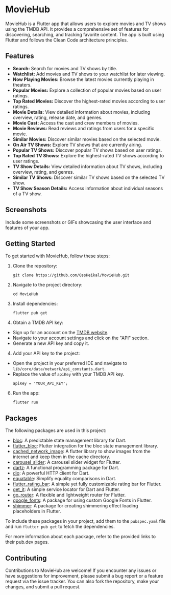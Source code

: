# MovieHub

MovieHub is a Flutter app that allows users to explore movies and TV shows using the TMDB API. It provides a comprehensive set of features for discovering, searching, and tracking favorite content. The app is built using Flutter and follows the Clean Code architecture principles.

## Features

- **Search:** Search for movies and TV shows by title.
- **Watchlist:** Add movies and TV shows to your watchlist for later viewing.
- **Now Playing Movies:** Browse the latest movies currently playing in theaters.
- **Popular Movies:** Explore a collection of popular movies based on user ratings.
- **Top Rated Movies:** Discover the highest-rated movies according to user ratings.
- **Movie Details:** View detailed information about movies, including overview, rating, release date, and genres.
- **Movie Cast:** Access the cast and crew members of movies.
- **Movie Reviews:** Read reviews and ratings from users for a specific movie.
- **Similar Movies:** Discover similar movies based on the selected movie.
- **On Air TV Shows:** Explore TV shows that are currently airing.
- **Popular TV Shows:** Discover popular TV shows based on user ratings.
- **Top Rated TV Shows:** Explore the highest-rated TV shows according to user ratings.
- **TV Show Details:** View detailed information about TV shows, including overview, rating, and genres.
- **Similar TV Shows:** Discover similar TV shows based on the selected TV show.
- **TV Show Season Details:** Access information about individual seasons of a TV show.

## Screenshots

Include some screenshots or GIFs showcasing the user interface and features of your app.

## Getting Started

To get started with MovieHub, follow these steps:

1. Clone the repository:
   ```shell
   git clone https://github.com/OssHeikal/MovieHub.git

2. Navigate to the project directory:
   ```shell
   cd MovieHub
   
3. Install dependencies:
   ```shell
   flutter pub get

3. Obtain a TMDB API key:
- Sign up for an account on the [TMDB website](https://www.themoviedb.org/).
- Navigate to your account settings and click on the "API" section.
- Generate a new API key and copy it.

4. Add your API key to the project:
- Open the project in your preferred IDE and navigate to `lib/core/data/network/api_constants.dart`.
- Replace the value of `apiKey` with your TMDB API key.
  ```shell
  apiKey = 'YOUR_API_KEY';

6. Run the app: 
   ```shell
   flutter run

## Packages

The following packages are used in this project:

- [bloc](https://pub.dev/packages/bloc): A predictable state management library for Dart.
- [flutter_bloc](https://pub.dev/packages/flutter_bloc): Flutter integration for the bloc state management library.
- [cached_network_image](https://pub.dev/packages/cached_network_image): A flutter library to show images from the internet and keep them in the cache directory.
- [carousel_slider](https://pub.dev/packages/carousel_slider): A carousel slider widget for Flutter.
- [dartz](https://pub.dev/packages/dartz): A functional programming package for Dart.
- [dio](https://pub.dev/packages/dio): A powerful HTTP client for Dart.
- [equatable](https://pub.dev/packages/equatable): Simplify equality comparisons in Dart.
- [flutter_rating_bar](https://pub.dev/packages/flutter_rating_bar): A simple yet fully customizable rating bar for Flutter.
- [get_it](https://pub.dev/packages/get_it): A simple service locator for Dart and Flutter.
- [go_router](https://pub.dev/packages/go_router): A flexible and lightweight router for Flutter.
- [google_fonts](https://pub.dev/packages/google_fonts): A package for using custom Google Fonts in Flutter.
- [shimmer](https://pub.dev/packages/shimmer): A package for creating shimmering effect loading placeholders in Flutter.

To include these packages in your project, add them to the `pubspec.yaml` file and run `flutter pub get` to fetch the dependencies.

For more information about each package, refer to the provided links to their pub.dev pages.

## Contributing

Contributions to MovieHub are welcome! If you encounter any issues or have suggestions for improvement, please submit a bug report or a feature request via the issue tracker. You can also fork the repository, make your changes, and submit a pull request.
   
